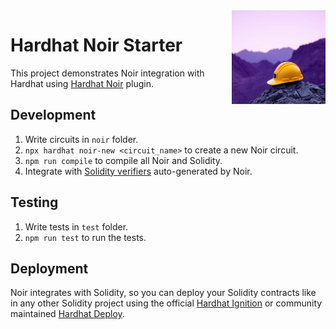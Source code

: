 <img align="right" width="150" height="150" top="100" src="https://raw.githubusercontent.com/olehmisar/hardhat-noir/main/assets/banner.jpg" >

# Hardhat Noir Starter

This project demonstrates Noir integration with Hardhat using [Hardhat Noir](https://github.com/olehmisar/hardhat-noir) plugin.

## Development

1. Write circuits in `noir` folder.
2. `npx hardhat noir-new <circuit_name>` to create a new Noir circuit.
3. `npm run compile` to compile all Noir and Solidity.
4. Integrate with [Solidity verifiers](https://noir-lang.org/docs/how_to/how-to-solidity-verifier) auto-generated by Noir.

## Testing

1. Write tests in `test` folder.
2. `npm run test` to run the tests.

## Deployment

Noir integrates with Solidity, so you can deploy your Solidity contracts like in any other Solidity project using the official [Hardhat Ignition](https://hardhat.org/ignition/docs/getting-started) or community maintained [Hardhat Deploy](https://github.com/wighawag/hardhat-deploy).
